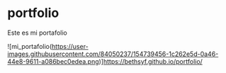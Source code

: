 # portfolio
Este es mi portafolio 

![mi_portafolio(https://user-images.githubusercontent.com/84050237/154739456-1c262e5d-0a46-44e8-9611-a086bec0edea.png)]https://bethsyf.github.io/portfolio/
